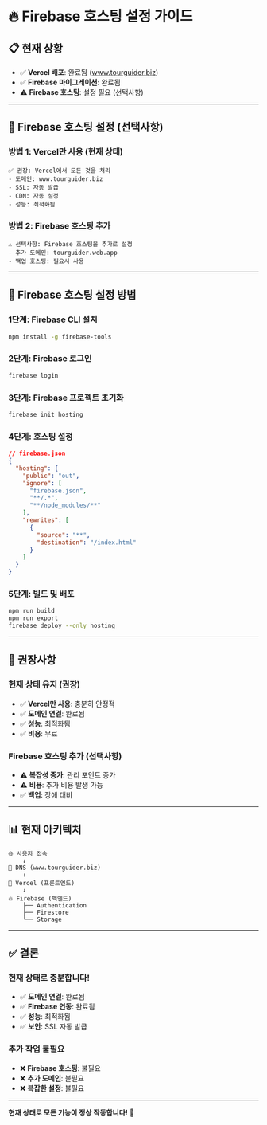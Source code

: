 # 🔥 Firebase 호스팅 설정 가이드

## 📋 **현재 상황**
- ✅ **Vercel 배포**: 완료됨 (www.tourguider.biz)
- ✅ **Firebase 마이그레이션**: 완료됨
- ⚠️ **Firebase 호스팅**: 설정 필요 (선택사항)

---

## 🎯 **Firebase 호스팅 설정 (선택사항)**

### **방법 1: Vercel만 사용 (현재 상태)**
```
✅ 권장: Vercel에서 모든 것을 처리
- 도메인: www.tourguider.biz
- SSL: 자동 발급
- CDN: 자동 설정
- 성능: 최적화됨
```

### **방법 2: Firebase 호스팅 추가**
```
⚠️ 선택사항: Firebase 호스팅을 추가로 설정
- 추가 도메인: tourguider.web.app
- 백업 호스팅: 필요시 사용
```

---

## 🔧 **Firebase 호스팅 설정 방법**

### **1단계: Firebase CLI 설치**
```bash
npm install -g firebase-tools
```

### **2단계: Firebase 로그인**
```bash
firebase login
```

### **3단계: Firebase 프로젝트 초기화**
```bash
firebase init hosting
```

### **4단계: 호스팅 설정**
```json
// firebase.json
{
  "hosting": {
    "public": "out",
    "ignore": [
      "firebase.json",
      "**/.*",
      "**/node_modules/**"
    ],
    "rewrites": [
      {
        "source": "**",
        "destination": "/index.html"
      }
    ]
  }
}
```

### **5단계: 빌드 및 배포**
```bash
npm run build
npm run export
firebase deploy --only hosting
```

---

## 🎯 **권장사항**

### **현재 상태 유지 (권장)**
- ✅ **Vercel만 사용**: 충분히 안정적
- ✅ **도메인 연결**: 완료됨
- ✅ **성능**: 최적화됨
- ✅ **비용**: 무료

### **Firebase 호스팅 추가 (선택사항)**
- ⚠️ **복잡성 증가**: 관리 포인트 증가
- ⚠️ **비용**: 추가 비용 발생 가능
- ✅ **백업**: 장애 대비

---

## 📊 **현재 아키텍처**

```
🌐 사용자 접속
    ↓
🔗 DNS (www.tourguider.biz)
    ↓
🚀 Vercel (프론트엔드)
    ↓
🔥 Firebase (백엔드)
    ├── Authentication
    ├── Firestore
    └── Storage
```

---

## ✅ **결론**

### **현재 상태로 충분합니다!**
- ✅ **도메인 연결**: 완료됨
- ✅ **Firebase 연동**: 완료됨
- ✅ **성능**: 최적화됨
- ✅ **보안**: SSL 자동 발급

### **추가 작업 불필요**
- ❌ **Firebase 호스팅**: 불필요
- ❌ **추가 도메인**: 불필요
- ❌ **복잡한 설정**: 불필요

---

**현재 상태로 모든 기능이 정상 작동합니다!** 🎉 